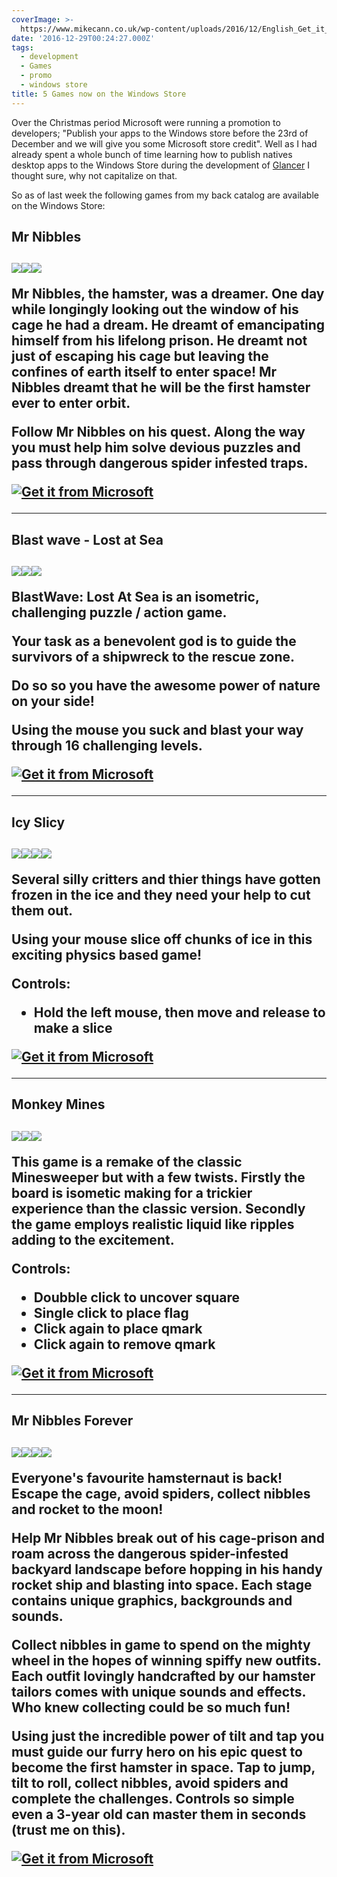 ```yaml
---
coverImage: >-
  https://www.mikecann.co.uk/wp-content/uploads/2016/12/English_Get_it_Win_10_InvariantCulture_Default.png
date: '2016-12-29T00:24:27.000Z'
tags:
  - development
  - Games
  - promo
  - windows store
title: 5 Games now on the Windows Store
---
```


Over the Christmas period Microsoft were running a promotion to developers; "Publish your apps to the Windows store before the 23rd of December and we will give you some Microsoft store credit". Well as I had already spent a whole bunch of time learning how to publish natives desktop apps to the Windows Store during the development of [Glancer](https://www.mikecann.co.uk/myprojects/glancer/introducing-glancer-pc-vitals-at-a-glance/) I thought sure, why not capitalize on that.

<!-- more -->

So as of last week the following games from my back catalog are available on the Windows Store:

<h2>Mr Nibbles<h2/>

[![](https://www.mikecann.co.uk/wp-content/uploads/2016/12/mr-nibbles-promo-1-300x225.png)](https://www.mikecann.co.uk/wp-content/uploads/2016/12/mr-nibbles-promo-1.png)[![](https://www.mikecann.co.uk/wp-content/uploads/2016/12/mr-nibbles-promo-2-300x225.jpg)](https://www.mikecann.co.uk/wp-content/uploads/2016/12/mr-nibbles-promo-2.jpg)[![](https://www.mikecann.co.uk/wp-content/uploads/2016/12/mr-nibbles-promo-3-300x225.png)](https://www.mikecann.co.uk/wp-content/uploads/2016/12/mr-nibbles-promo-3.png)

Mr Nibbles, the hamster, was a dreamer. One day while longingly looking out the window of his cage he had a dream. He dreamt of emancipating himself from his lifelong prison. He dreamt not just of escaping his cage but leaving the confines of earth itself to enter space! Mr Nibbles dreamt that he will be the first hamster ever to enter orbit.

Follow Mr Nibbles on his quest. Along the way you must help him solve devious puzzles and pass through dangerous spider infested traps.

[![Get it from Microsoft](https://assets.windowsphone.com/85864462-9c82-451e-9355-a3d5f874397a/English_get-it-from-MS_InvariantCulture_Default.png)](https://www.microsoft.com/store/apps/9p61vhwgwl7k?ocid=badge)

---

<h2>Blast wave - Lost at Sea<h2/>

[![](https://www.mikecann.co.uk/wp-content/uploads/2016/12/blastwave-promo-1-300x300.jpg)](https://www.mikecann.co.uk/wp-content/uploads/2016/12/blastwave-promo-1.jpg)[![](https://www.mikecann.co.uk/wp-content/uploads/2016/12/blastwave-promo-2-300x300.jpg)](https://www.mikecann.co.uk/wp-content/uploads/2016/12/blastwave-promo-2.jpg)[![](https://www.mikecann.co.uk/wp-content/uploads/2016/12/blastwave-promo-3-300x300.jpg)](https://www.mikecann.co.uk/wp-content/uploads/2016/12/blastwave-promo-3.jpg)

BlastWave: Lost At Sea is an isometric, challenging puzzle / action game.

Your task as a benevolent god is to guide the survivors of a shipwreck to the rescue zone.

Do so so you have the awesome power of nature on your side!

Using the mouse you suck and blast your way through 16 challenging levels.

[![Get it from Microsoft](https://assets.windowsphone.com/85864462-9c82-451e-9355-a3d5f874397a/English_get-it-from-MS_InvariantCulture_Default.png)](https://www.microsoft.com/store/apps/9msv9f4pfkzd?ocid=badge)

---

<h2>Icy Slicy<h2/>

[![](https://www.mikecann.co.uk/wp-content/uploads/2016/12/icy-slicy-promo-1-300x240.jpg)](https://www.mikecann.co.uk/wp-content/uploads/2016/12/icy-slicy-promo-1.jpg)[![](https://www.mikecann.co.uk/wp-content/uploads/2016/12/icy-slicy-promo-2-300x240.jpg)](https://www.mikecann.co.uk/wp-content/uploads/2016/12/icy-slicy-promo-2.jpg)[![](https://www.mikecann.co.uk/wp-content/uploads/2016/12/icy-slicy-promo-3-300x240.jpg)](https://www.mikecann.co.uk/wp-content/uploads/2016/12/icy-slicy-promo-3.jpg)[![](https://www.mikecann.co.uk/wp-content/uploads/2016/12/icy-slicy-promo-4-300x240.jpg)](https://www.mikecann.co.uk/wp-content/uploads/2016/12/icy-slicy-promo-4.jpg)

Several silly critters and thier things have gotten frozen in the ice and they need your help to cut them out.

Using your mouse slice off chunks of ice in this exciting physics based game!

Controls:

- Hold the left mouse, then move and release to make a slice

[![Get it from Microsoft](https://assets.windowsphone.com/85864462-9c82-451e-9355-a3d5f874397a/English_get-it-from-MS_InvariantCulture_Default.png)](https://www.microsoft.com/store/apps/9mznnhzcdff3?ocid=badge)

---

<h2>Monkey Mines<h2/>

[![](https://www.mikecann.co.uk/wp-content/uploads/2016/12/monkey-mines-promo-1-300x250.jpg)](https://www.mikecann.co.uk/wp-content/uploads/2016/12/monkey-mines-promo-1.jpg)[![](https://www.mikecann.co.uk/wp-content/uploads/2016/12/monkey-mines-promo-2-300x250.jpg)](https://www.mikecann.co.uk/wp-content/uploads/2016/12/monkey-mines-promo-2.jpg)[![](https://www.mikecann.co.uk/wp-content/uploads/2016/12/monkey-mines-promo-3-300x250.jpg)](https://www.mikecann.co.uk/wp-content/uploads/2016/12/monkey-mines-promo-3.jpg)

This game is a remake of the classic Minesweeper but with a few twists.
Firstly the board is isometic making for a trickier experience than the classic version.
Secondly the game employs realistic liquid like ripples adding to the excitement.

Controls:

- Doubble click to uncover square
- Single click to place flag
- Click again to place qmark
- Click again to remove qmark

[![Get it from Microsoft](https://assets.windowsphone.com/85864462-9c82-451e-9355-a3d5f874397a/English_get-it-from-MS_InvariantCulture_Default.png)](https://www.microsoft.com/store/apps/9n1j73nn22zh?ocid=badge)

---

<h2>Mr Nibbles Forever<h2/>

[![](https://www.mikecann.co.uk/wp-content/uploads/2016/12/nibbles-forever-promo-1-300x188.jpg)](https://www.mikecann.co.uk/wp-content/uploads/2016/12/nibbles-forever-promo-1.jpg)[![](https://www.mikecann.co.uk/wp-content/uploads/2016/12/nibbles-forever-promo-2-300x188.jpg)](https://www.mikecann.co.uk/wp-content/uploads/2016/12/nibbles-forever-promo-2.jpg)[![](https://www.mikecann.co.uk/wp-content/uploads/2016/12/nibbles-forever-promo-3-300x188.jpg)](https://www.mikecann.co.uk/wp-content/uploads/2016/12/nibbles-forever-promo-3.jpg)[![](https://www.mikecann.co.uk/wp-content/uploads/2016/12/nibbles-forever-promo-4-300x188.jpg)](https://www.mikecann.co.uk/wp-content/uploads/2016/12/nibbles-forever-promo-4.jpg)

Everyone's favourite hamsternaut is back! Escape the cage, avoid spiders, collect nibbles and rocket to the moon!

Help Mr Nibbles break out of his cage-prison and roam across the dangerous spider-infested backyard landscape before hopping in his handy rocket ship and blasting into space. Each stage contains unique graphics, backgrounds and sounds.

Collect nibbles in game to spend on the mighty wheel in the hopes of winning spiffy new outfits. Each outfit lovingly handcrafted by our hamster tailors comes with unique sounds and effects. Who knew collecting could be so much fun!

Using just the incredible power of tilt and tap you must guide our furry hero on his epic quest to become the first hamster in space. Tap to jump, tilt to roll, collect nibbles, avoid spiders and complete the challenges. Controls so simple even a 3-year old can master them in seconds (trust me on this).

[![Get it from Microsoft](https://assets.windowsphone.com/85864462-9c82-451e-9355-a3d5f874397a/English_get-it-from-MS_InvariantCulture_Default.png)](https://www.microsoft.com/store/apps/9phpg2rlhsbl?ocid=badge)
